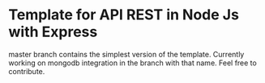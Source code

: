 # Template for API REST in Node Js with Express

master branch contains the simplest version of the template. Currently working on mongodb integration in the branch with that name. Feel free to contribute.